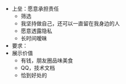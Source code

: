 - 上垒：愿意承担责任
  - 筛选
  - 我坚持做自己，还可以一直留在我身边的人
  - 愿意透露隐私
  - 长时间暧昧
- 要求：
- 展示价值
  - 有钱，朋友圈品味美食
  - QQ，技术文档
  - 恰到好处的